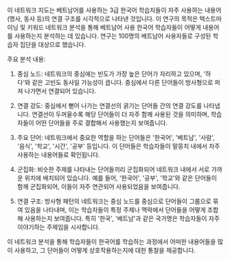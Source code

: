 이 네트워크 지도는 베트남어를 사용하는 3급 한국어 학습자들이 자주 사용하는 내용어(명사, 동사 등)의 연결 구조를 시각적으로 나타낸 것입니다. 
이 연구의 목적은 텍스트마이닝 및 키워드 네트워크 분석을 통해 베트남어 사용 한국어 학습자들이 어떻게 내용어를 사용하는지 분석하는 데 있습니다. 
연구는 100명의 베트남어 사용자들로 구성된 학습자 집단을 대상으로 했습니다​.

주요 분석 내용:
1. 중심 노드: 네트워크의 중심에는 빈도가 가장 높은 단어가 자리하고 있으며, '하다'와 같은 고빈도 동사일 가능성이 큽니다. 중심에서 다른 단어들이 방사형으로 퍼져 나가면서 연결되어 있습니다.

2. 연결 강도: 중심에서 뻗어 나가는 연결선의 굵기는 단어들 간의 연결 강도를 나타냅니다. 연결선이 두꺼울수록 해당 단어들이 더 자주 함께 사용된 것을 의미하며, 학습자들이 어떤 단어들을 주로 결합해서 사용했는지 보여줍니다.

3. 주요 단어: 네트워크에서 중요한 역할을 하는 단어들은 '한국어', '베트남', '사람', '음식', '학교', '시간', '공부' 등입니다. 이 단어들은 학습자들이 말뭉치 내에서 자주 사용하는 내용어들로 확인됩니다.

4. 군집화: 비슷한 주제를 나타내는 단어들끼리 군집화되어 네트워크 내에서 서로 가까운 위치에 배치되어 있습니다. 예를 들어, '한국어', '공부', '학교'와 같은 단어들이 함께 군집화되어, 이들이 자주 연관되어 사용되었음을 보여줍니다.

5. 연결 구조: 방사형 패턴의 네트워크는 중심 노드를 중심으로 단어들이 그룹으로 묶여 있음을 나타내며, 이는 학습자들이 특정 주제나 맥락에서 단어들을 어떻게 조합해 사용하는지 보여줍니다.
   특히 '한국', '베트남'과 같은 국가명은 학습자들이 자주 이야기하는 주제임을 시사합니다.

이 네트워크 분석을 통해 학습자들이 한국어를 학습하는 과정에서 어떠한 내용어들을 많이 사용하고, 그 단어들이 어떻게 상호작용하는지에 대한 통찰을 제공합니다​.
